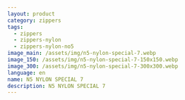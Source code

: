 ```yaml
---
layout: product
category: zippers
tags:
  - zippers
  - zippers-nylon
  - zippers-nylon-no5
image_main: /assets/img/n5-nylon-special-7.webp
image_150: /assets/img/n5-nylon-special-7-150x150.webp
image_300: /assets/img/n5-nylon-special-7-300x300.webp
language: en
name: N5 NYLON SPECIAL 7
description: N5 NYLON SPECIAL 7
---
```

